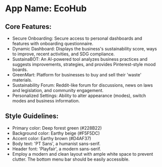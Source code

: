 # **App Name**: EcoHub

## Core Features:

- Secure Onboarding: Secure access to personal dashboards and features with onboarding questionnaire.
- Dynamic Dashboard: Displays the business's sustainability score, ways to improve, recent activities, and SDG compliance.
- SustainaBOT: An AI-powered tool analyzes business practices and suggests improvements, strategies, and provides Pinterest-style mood boards.
- GreenMart: Platform for businesses to buy and sell their 'waste' materials.
- Sustainability Forum: Reddit-like forum for discussions, news on laws and legislation, and community engagement.
- Personalized Settings: Ability to alter appearance (modes), switch modes and business information.

## Style Guidelines:

- Primary color: Deep forest green (#228B22)
- Background color: Earthy beige (#F5F5DC)
- Accent color: Earthy brown (#D4AF37)
- Body text: 'PT Sans', a humanist sans-serif.
- Header font: 'Playfair', a modern sans-serif.
- Employ a modern and clean layout with ample white space to prevent clutter. The bottom menu bar should be easily accessible.
